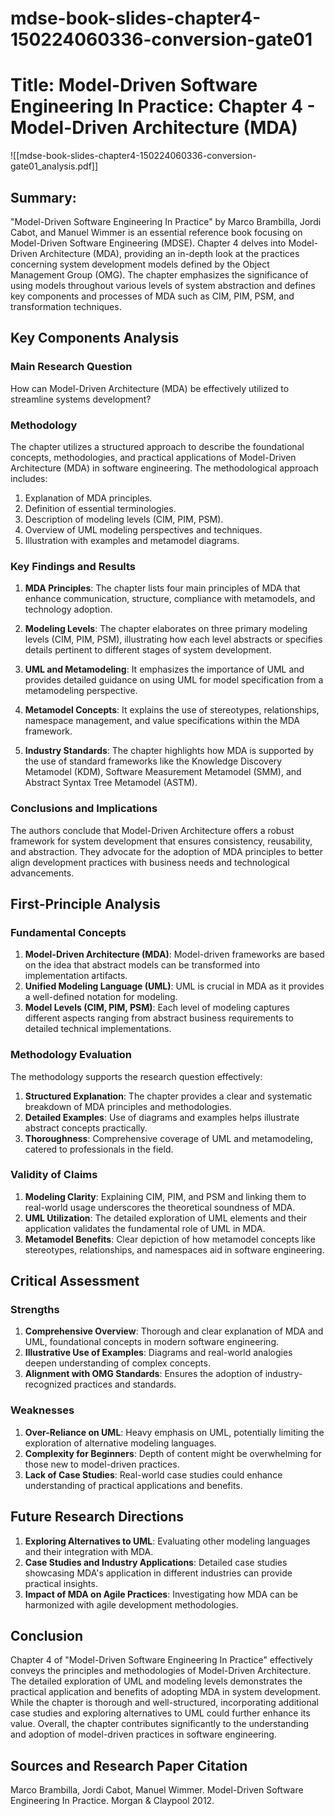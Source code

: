 # mdse-book-slides-chapter4-150224060336-conversion-gate01

# Title: Model-Driven Software Engineering In Practice: Chapter 4 - Model-Driven Architecture (MDA)
![[mdse-book-slides-chapter4-150224060336-conversion-gate01_analysis.pdf]]

## Summary:
"Model-Driven Software Engineering In Practice" by Marco Brambilla, Jordi Cabot, and Manuel Wimmer is an essential reference book focusing on Model-Driven Software Engineering (MDSE). Chapter 4 delves into Model-Driven Architecture (MDA), providing an in-depth look at the practices concerning system development models defined by the Object Management Group (OMG). The chapter emphasizes the significance of using models throughout various levels of system abstraction and defines key components and processes of MDA such as CIM, PIM, PSM, and transformation techniques.

## Key Components Analysis

### Main Research Question
How can Model-Driven Architecture (MDA) be effectively utilized to streamline systems development?

### Methodology
The chapter utilizes a structured approach to describe the foundational concepts, methodologies, and practical applications of Model-Driven Architecture (MDA) in software engineering. The methodological approach includes:

1. Explanation of MDA principles.
2. Definition of essential terminologies.
3. Description of modeling levels (CIM, PIM, PSM).
4. Overview of UML modeling perspectives and techniques.
5. Illustration with examples and metamodel diagrams.

### Key Findings and Results
1. **MDA Principles**: The chapter lists four main principles of MDA that enhance communication, structure, compliance with metamodels, and technology adoption.
  
2. **Modeling Levels**: The chapter elaborates on three primary modeling levels (CIM, PIM, PSM), illustrating how each level abstracts or specifies details pertinent to different stages of system development.

3. **UML and Metamodeling**: It emphasizes the importance of UML and provides detailed guidance on using UML for model specification from a metamodeling perspective.

4. **Metamodel Concepts**: It explains the use of stereotypes, relationships, namespace management, and value specifications within the MDA framework.

5. **Industry Standards**: The chapter highlights how MDA is supported by the use of standard frameworks like the Knowledge Discovery Metamodel (KDM), Software Measurement Metamodel (SMM), and Abstract Syntax Tree Metamodel (ASTM).

### Conclusions and Implications
The authors conclude that Model-Driven Architecture offers a robust framework for system development that ensures consistency, reusability, and abstraction. They advocate for the adoption of MDA principles to better align development practices with business needs and technological advancements.

## First-Principle Analysis

### Fundamental Concepts
1. **Model-Driven Architecture (MDA)**: Model-driven frameworks are based on the idea that abstract models can be transformed into implementation artifacts.
2. **Unified Modeling Language (UML)**: UML is crucial in MDA as it provides a well-defined notation for modeling.
3. **Model Levels (CIM, PIM, PSM)**: Each level of modeling captures different aspects ranging from abstract business requirements to detailed technical implementations.

### Methodology Evaluation
The methodology supports the research question effectively:
1. **Structured Explanation**: The chapter provides a clear and systematic breakdown of MDA principles and methodologies.
2. **Detailed Examples**: Use of diagrams and examples helps illustrate abstract concepts practically.
3. **Thoroughness**: Comprehensive coverage of UML and metamodeling, catered to professionals in the field.

### Validity of Claims
1. **Modeling Clarity**: Explaining CIM, PIM, and PSM and linking them to real-world usage underscores the theoretical soundness of MDA.
2. **UML Utilization**: The detailed exploration of UML elements and their application validates the fundamental role of UML in MDA.
3. **Metamodel Benefits**: Clear depiction of how metamodel concepts like stereotypes, relationships, and namespaces aid in software engineering.

## Critical Assessment

### Strengths
1. **Comprehensive Overview**: Thorough and clear explanation of MDA and UML, foundational concepts in modern software engineering.
2. **Illustrative Use of Examples**: Diagrams and real-world analogies deepen understanding of complex concepts.
3. **Alignment with OMG Standards**: Ensures the adoption of industry-recognized practices and standards.

### Weaknesses
1. **Over-Reliance on UML**: Heavy emphasis on UML, potentially limiting the exploration of alternative modeling languages.
2. **Complexity for Beginners**: Depth of content might be overwhelming for those new to model-driven practices.
3. **Lack of Case Studies**: Real-world case studies could enhance understanding of practical applications and benefits.

## Future Research Directions
1. **Exploring Alternatives to UML**: Evaluating other modeling languages and their integration with MDA.
2. **Case Studies and Industry Applications**: Detailed case studies showcasing MDA's application in different industries can provide practical insights.
3. **Impact of MDA on Agile Practices**: Investigating how MDA can be harmonized with agile development methodologies.

## Conclusion

Chapter 4 of "Model-Driven Software Engineering In Practice" effectively conveys the principles and methodologies of Model-Driven Architecture. The detailed exploration of UML and modeling levels demonstrates the practical application and benefits of adopting MDA in system development. While the chapter is thorough and well-structured, incorporating additional case studies and exploring alternatives to UML could further enhance its value. Overall, the chapter contributes significantly to the understanding and adoption of model-driven practices in software engineering.

## Sources and Research Paper Citation
Marco Brambilla, Jordi Cabot, Manuel Wimmer. Model-Driven Software Engineering In Practice. Morgan & Claypool 2012.